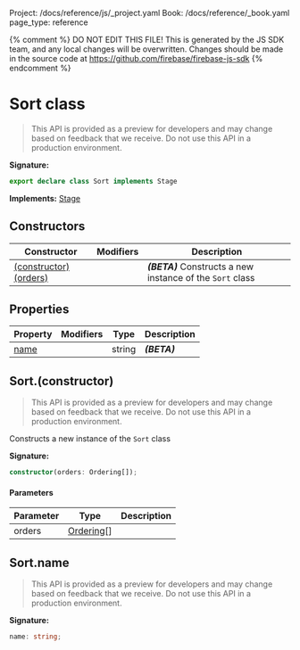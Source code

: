 Project: /docs/reference/js/_project.yaml
Book: /docs/reference/_book.yaml
page_type: reference

{% comment %}
DO NOT EDIT THIS FILE!
This is generated by the JS SDK team, and any local changes will be
overwritten. Changes should be made in the source code at
https://github.com/firebase/firebase-js-sdk
{% endcomment %}

# Sort class
> This API is provided as a preview for developers and may change based on feedback that we receive. Do not use this API in a production environment.
> 


<b>Signature:</b>

```typescript
export declare class Sort implements Stage 
```
<b>Implements:</b> [Stage](./firestore_.stage.md#stage_interface)

## Constructors

|  Constructor | Modifiers | Description |
|  --- | --- | --- |
|  [(constructor)(orders)](./firestore_.sort.md#sortconstructor) |  | <b><i>(BETA)</i></b> Constructs a new instance of the <code>Sort</code> class |

## Properties

|  Property | Modifiers | Type | Description |
|  --- | --- | --- | --- |
|  [name](./firestore_.sort.md#sortname) |  | string | <b><i>(BETA)</i></b> |

## Sort.(constructor)

> This API is provided as a preview for developers and may change based on feedback that we receive. Do not use this API in a production environment.
> 

Constructs a new instance of the `Sort` class

<b>Signature:</b>

```typescript
constructor(orders: Ordering[]);
```

#### Parameters

|  Parameter | Type | Description |
|  --- | --- | --- |
|  orders | [Ordering](./firestore_.ordering.md#ordering_class)<!-- -->\[\] |  |

## Sort.name

> This API is provided as a preview for developers and may change based on feedback that we receive. Do not use this API in a production environment.
> 

<b>Signature:</b>

```typescript
name: string;
```
